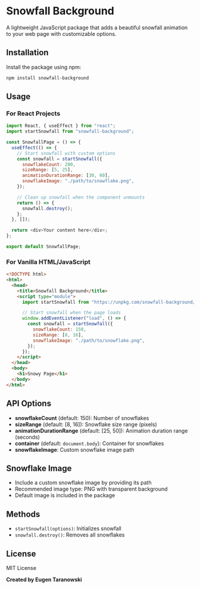 # Snowfall Background

A lightweight JavaScript package that adds a beautiful snowfall animation to your web page with customizable options.

## Installation

Install the package using npm:

```bash
npm install snowfall-background
```

## Usage

### For React Projects

```javascript
import React, { useEffect } from "react";
import startSnowfall from "snowfall-background";

const SnowfallPage = () => {
  useEffect(() => {
    // Start snowfall with custom options
    const snowfall = startSnowfall({
      snowflakeCount: 200,
      sizeRange: [5, 25],
      animationDurationRange: [30, 60],
      snowflakeImage: "./path/to/snowflake.png",
    });

    // Clean up snowfall when the component unmounts
    return () => {
      snowfall.destroy();
    };
  }, []);

  return <div>Your content here</div>;
};

export default SnowfallPage;
```

### For Vanilla HTML/JavaScript

```html
<!DOCTYPE html>
<html>
  <head>
    <title>Snowfall Background</title>
    <script type="module">
      import startSnowfall from "https://unpkg.com/snowfall-background/snowfall.js";

      // Start snowfall when the page loads
      window.addEventListener("load", () => {
        const snowfall = startSnowfall({
          snowflakeCount: 150,
          sizeRange: [8, 16],
          snowflakeImage: "./path/to/snowflake.png",
        });
      });
    </script>
  </head>
  <body>
    <h1>Snowy Page</h1>
  </body>
</html>
```

## API Options

- **snowflakeCount** (default: 150): Number of snowflakes
- **sizeRange** (default: [8, 16]): Snowflake size range (pixels)
- **animationDurationRange** (default: [25, 50]): Animation duration range (seconds)
- **container** (default: `document.body`): Container for snowflakes
- **snowflakeImage**: Custom snowflake image path

## Snowflake Image

- Include a custom snowflake image by providing its path
- Recommended image type: PNG with transparent background
- Default image is included in the package

## Methods

- `startSnowfall(options)`: Initializes snowfall
- `snowfall.destroy()`: Removes all snowflakes

## License

MIT License

**Created by Eugen Taranowski**
